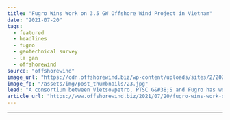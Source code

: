 ```yaml
---
title: "Fugro Wins Work on 3.5 GW Offshore Wind Project in Vietnam"
date: "2021-07-20"
tags: 
  - featured
  - headlines
  - fugro
  - geotechnical survey
  - la gan
  - offshorewind
source: "offshorewind"
image_url: "https://cdn.offshorewind.biz/wp-content/uploads/sites/2/2021/07/20101504/Fugro-Mariner_-c-Fugro.jpg"
image_fp: "/assets/img/post_thumbnails/23.jpg"
lead: "A consortium between Vietsovpetro, PTSC G&#38;S and Fugro has won a contract for offshore"
article_url: "https://www.offshorewind.biz/2021/07/20/fugro-wins-work-on-3-5-gw-offshore-wind-project-in-vietnam/"
---
```


---

